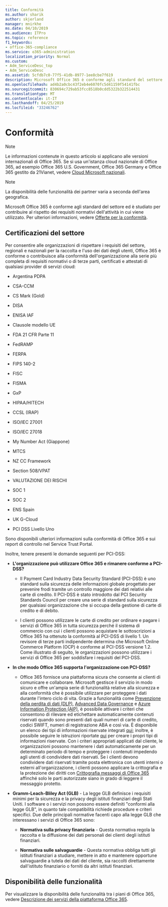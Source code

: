 ```yaml
---
title: Conformità
ms.author: sharik
author: skjerland
manager: mnirkhe
ms.date: 04/10/2019
ms.audience: ITPro
ms.topic: reference
f1_keywords:
- office-365-compliance
ms.service: o365-administration
localization_priority: Normal
ms.custom:
- Adm_ServiceDesc_top
- Adm_ServiceDesc
ms.assetid: 5cfdb7c0-77f5-41db-8977-1ee8cbe7f619
description: Microsoft Office 365 è conforme agli standard del settore ed è studiato per contribuire al rispetto dei requisiti normativi dell'attività in cui viene utilizzato. Per ulteriori informazioni, vedere Offerte per la conformità.
ms.openlocfilehash: ad4b2a0cbc43f2eb4e6070fc5d41159f54141fbc
ms.sourcegitcommit: 830694c729ab53fcc8518b0cdd5322b322514431
ms.translationtype: MT
ms.contentlocale: it-IT
ms.lasthandoff: 04/25/2019
ms.locfileid: "33246762"
---
```

# <a name="compliance"></a>Conformità

> [!NOTE]
> Le informazioni contenute in questo articolo si applicano alle versioni internazionali di Office 365. Se si usa un'istanza cloud nazionale di Office 365, ad esempio Office 365 U.S. Government, Office 365 Germany e Office 365 gestito da 21Vianet, vedere [Cloud Microsoft nazionali](https://go.microsoft.com/fwlink/?linkid=841582). 
  
> [!NOTE]
> La disponibilità delle funzionalità dei partner varia a seconda dell'area geografica. 
  
Microsoft Office 365 è conforme agli standard del settore ed è studiato per contribuire al rispetto dei requisiti normativi dell'attività in cui viene utilizzato. Per ulteriori informazioni, vedere [Offerte per la conformità](https://go.microsoft.com/fwlink/?linkid=864391).
  
## <a name="industry-certifications"></a>Certificazioni del settore

Per consentire alle organizzazioni di rispettare i requisiti del settore, regionali e nazionali per la raccolta e l'uso dei dati degli utenti, Office 365 è conforme o contribuisce alla conformità dell'organizzazione alla serie più completa di requisiti normativi o di terze parti, certificati e attestati di qualsiasi provider di servizi cloud:
  
- Argentina PDPA
    
- CSA-CCM
    
- CS Mark (Gold)
    
- DISA
    
- ENISA IAF
    
- Clausole modello UE
    
- FDA 21 CFR Parte 11
    
- FedRAMP
    
- FERPA
    
- FIPS 140-2
    
- FISC
    
- FISMA
    
- GxP
    
- HIPAA/HITECH
    
- CCSL (IRAP)
    
- ISO/IEC 27001
    
- ISO/IEC 27018
    
- My Number Act (Giappone)
    
- MTCS
    
- NZ CC Framework
    
- Section 508/VPAT
    
- VALUTAZIONE DEI RISCHI
    
- SOC 1
    
- SOC 2
    
- ENS Spain
    
- UK G-Cloud
    
- PCI DSS Livello Uno
    
Sono disponibili ulteriori informazioni sulla conformità di Office 365 e sui report di controllo nel Service Trust Portal.
  
Inoltre, tenere presenti le domande seguenti per PCI-DSS:
  
- **L'organizzazione può utilizzare Office 365 e rimanere conforme a PCI-DSS?**
    
  - Il Payment Card Industry Data Security Standard (PCI-DSS) è uno standard sulla sicurezza delle informazioni globale progettato per prevenire frodi tramite un controllo maggiore dei dati relativi alle carte di credito. Il PCI-DSS è stato introdotto dal PCI Security Standards Council per creare una serie di standard sulla sicurezza per qualsiasi organizzazione che si occupa della gestione di carte di credito e di debito.
    
  - I clienti possono utilizzare le carte di credito per ordinare e pagare i servizi di Office 365 in tutta sicurezza perché il sistema di commercio con cui i clienti possono acquistare le sottoscrizioni a Office 365 ha ottenuto la conformità al PCI-DSS di livello 1. Un revisore di terze parti indipendente determina che Microsoft Online Commerce Platform (OCP) è conforme al PCI-DSS versione 1.2. Come illustrato di seguito, le organizzazioni possono utilizzare i servizi di Office 365 per soddisfare i requisiti del PCI-DSS.
    
- **In che modo Office 365 supporta l'organizzazione con PCI-DSS?**
    
  - Office 365 fornisce una piattaforma sicura che consente ai clienti di comunicare e collaborare. Microsoft gestisce il servizio in modo sicuro e offre un'ampia serie di funzionalità relative alla sicurezza e alla conformità che è possibile utilizzare per proteggere i dati durante l'intero ciclo di vita. Grazie a funzionalità come [Prevenzione della perdita di dati (DLP)](https://go.microsoft.com/fwlink/?linkid=868520), [Advanced Data Governance](https://go.microsoft.com/fwlink/?linkid=863925) e [Azure Information Protection (AIP)](https://go.microsoft.com/fwlink/?linkid=868521), è possibile attivare i criteri che consentono di rilevare ed etichettare automaticamente contenuti riservati quando sono presenti dati quali numeri di carte di credito, codici SWIFT, numeri di registrazione ABA e così via. È disponibile un elenco dei tipi di informazioni riservate integrati [qui](https://go.microsoft.com/fwlink/?linkid=868522); inoltre, è possibile seguire le istruzioni riportate [qui](https://go.microsoft.com/fwlink/?linkid=868523) per creare i propri tipi di informazioni riservate. Con i criteri appropriati applicati dal cliente, le organizzazioni possono mantenere i dati automaticamente per un determinato periodo di tempo e proteggere i contenuti impedendo agli utenti di condividere dati riservati. Se i clienti devono condividere dati riservati tramite posta elettronica con utenti interni o esterni all'organizzazione, i clienti possono applicare la crittografia e la protezione dei diritti con [Crittografia messaggi di Office 365](https://go.microsoft.com/fwlink/?linkid=858986) affinché solo le parti autorizzate siano in grado di leggere il messaggio protetto. 
    
- **Gramm-Leach-Bliley Act (GLB)** - La legge GLB definisce i requisiti minimi per la sicurezza e la privacy degli istituti finanziari degli Stati Uniti. I software o i servizi non possono essere definiti "conformi alla legge GLB", in quanto tale compatibilità richiede procedure e criteri specifici. Due delle principali normative facenti capo alla legge GLB che interessano i servizi di Office 365 sono: 
    
  - **Normativa sulla privacy finanziaria** - Questa normativa regola la raccolta e la diffusione dei dati personali dei clienti degli istituti finanziari. 
    
  - **Normativa sulle salvaguardie** - Questa normativa obbliga tutti gli istituti finanziari a studiare, mettere in atto e mantenere opportune salvaguardie a tutela dei dati del cliente, sia raccolti direttamente dall'istituto finanziario o forniti da altri istituti finanziari. 
    
## <a name="feature-availability"></a>Disponibilità delle funzionalità

Per visualizzare la disponibilità delle funzionalità tra i piani di Office 365, vedere [Descrizione dei servizi della piattaforma Office 365](https://technet.microsoft.com/en-us/library/office-365-platform-service-description.aspx).
  

